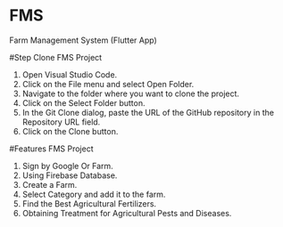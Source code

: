 # FMS
Farm Management System (Flutter App)
 
#Step Clone FMS Project 
1. Open Visual Studio Code.
2. Click on the File menu and select Open Folder.
3. Navigate to the folder where you want to clone the project.
4. Click on the Select Folder button.
5. In the Git Clone dialog, paste the URL of the GitHub repository in the Repository URL field.
6. Click on the Clone button.

#Features FMS Project
1. Sign by Google Or Farm.
2. Using Firebase Database.
3. Create a Farm.
4. Select Category and add it to the farm.
5. Find the Best Agricultural Fertilizers.
6. Obtaining Treatment for Agricultural Pests and Diseases.
